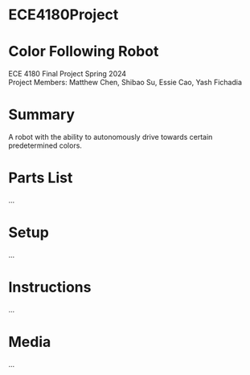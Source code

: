 # ECE4180Project

# Color Following Robot
ECE 4180 Final Project Spring 2024 <br />
Project Members: Matthew Chen, Shibao Su, Essie Cao, Yash Fichadia

# Summary
A robot with the ability to autonomously drive towards certain predetermined colors.

# Parts List
...

# Setup
...

# Instructions
...

# Media
...
